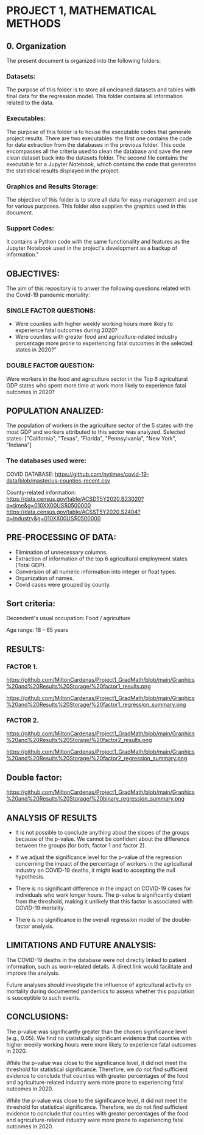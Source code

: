 # PROJECT 1, MATHEMATICAL METHODS

## 0. Organization

The present document is organized into the following folders:

### Datasets:
The purpose of this folder is to store all uncleaned datasets and tables with final data for the regression model. This folder contains all information related to the data.

### Executables:
The purpose of this folder is to house the executable codes that generate project results. There are two executables: the first one contains the code for data extraction from the databases in the previous folder. This code encompasses all the criteria used to clean the database and save the new clean dataset back into the datasets folder. The second file contains the executable for a Jupyter Notebook, which contains the code that generates the statistical results displayed in the project.

### Graphics and Results Storage:
The objective of this folder is to store all data for easy management and use for various purposes. This folder also supplies the graphics used in this document.

### Support Codes:
It contains a Python code with the same functionality and features as the Jupyter Notebook used in the project's development as a backup of information."

## OBJECTIVES:
The aim of this repository is to anwer the following questions related with the Covid-19 pandemic mortality:

### SINGLE FACTOR QUESTIONS:
 - Were counties with higher weekly working hours more likely to experience fatal outcomes during 2020?
 - Were counties with greater food and agriculture-related industry percentage more prone to experiencing fatal outcomes in the selected states in 2020?"

### DOUBLE FACTOR QUESTION:
Were workers in the food and agriculture sector in the Top 6 agricultural GDP states who spent more time at work more likely to experience fatal outcomes in 2020?


## POPULATION ANALIZED:
The population of workers in the agriculture sector of the 5 states with the most GDP and workers attributed to this sector was analyzed.
Selected states:
["California", "Texas", "Florida", "Pennsylvania", "New York", "Indiana"]

### The databases used were:
COVID DATABASE:
https://github.com/nytimes/covid-19-data/blob/master/us-counties-recent.csv

County-related information:
https://data.census.gov/table/ACSDT5Y2020.B23020?q=time&g=010XX00US$0500000
https://data.census.gov/table/ACSST5Y2020.S2404?q=Industry&g=010XX00US$0500000

## PRE-PROCESSING OF DATA:
- Elimination of unnecessary columns.
- Extraction of information of the top 6 agricultural employment states (Total GDP).
- Conversion of all numeric information into integer or float types.
- Organization of names. 
- Covid cases were grouped by county.

## Sort criteria:

Decendent's usual occupation:
Food / agriculture

Age range:
18 - 65 years


## RESULTS:

### FACTOR 1.

https://github.com/MiltonCardenas/Project1_GradMath/blob/main/Graphics%20and%20Results%20Storage/%20factor1_results.png

https://github.com/MiltonCardenas/Project1_GradMath/blob/main/Graphics%20and%20Results%20Storage/%20factor1_regression_summary.png

### FACTOR 2.

 https://github.com/MiltonCardenas/Project1_GradMath/blob/main/Graphics%20and%20Results%20Storage/%20factor2_results.png

https://github.com/MiltonCardenas/Project1_GradMath/blob/main/Graphics%20and%20Results%20Storage/%20factor2_regression_summary.png

## Double factor:

https://github.com/MiltonCardenas/Project1_GradMath/blob/main/Graphics%20and%20Results%20Storage/%20binary_regression_summary.png

## ANALYSIS OF RESULTS
 - It is not possible to conclude anything about the slopes of the groups because of the p-value. We cannot be confident about the difference between the groups (for both, factor 1 and factor 2).

 - If we adjust the significance level for the p-value of the regression concerning the impact of the percentage of workers in the agricultural industry on COVID-19 deaths, it might lead to accepting the null hypothesis.

 - There is no significant difference in the impact on COVID-19 cases for individuals who work longer hours. The p-value is significantly distant from the threshold, making it unlikely that this factor is associated with COVID-19 mortality.

 - There is no significance in the overall regression model of the double-factor analysis. 

## LIMITATIONS AND FUTURE ANALYSIS:
The COVID-19 deaths in the database were not directly linked to patient information, such as work-related details. A direct link would facilitate and improve the analysis.

Future analyses should investigate the influence of agricultural activity on mortality during documented pandemics to assess whether this population is susceptible to such events.

## CONCLUSIONS:
The p-value was significantly greater than the chosen significance level (e.g., 0.05). We find no statistically significant evidence that counties with higher weekly working hours were more likely to experience fatal outcomes in 2020.

While the p-value was close to the significance level, it did not meet the threshold for statistical significance. Therefore, we do not find sufficient evidence to conclude that counties with greater percentages of the food and agriculture-related industry were more prone to experiencing fatal outcomes in 2020. 

While the p-value was close to the significance level, it did not meet the threshold for statistical significance. Therefore, we do not find sufficient evidence to conclude that counties with greater percentages of the food and agriculture-related industry were more prone to experiencing fatal outcomes in 2020. 





